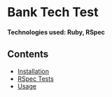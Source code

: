 # Bank Tech Test

#### Technologies used: Ruby, RSpec

## Contents

* [Installation](#Install)
* [RSpec Tests](#RSpec)
* [Usage](#Usage)
